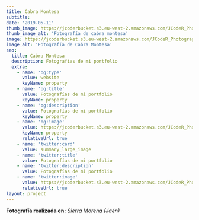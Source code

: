 ```yaml
---
title: Cabra Montesa
subtitle:
date: '2019-05-11'
thumb_image: https://jcoderbucket.s3.eu-west-2.amazonaws.com/JCodeR_Photography/mini-mamifero-4.jpg
thumb_image_alt: 'Fotografía de cabra montesa'
image: https://jcoderbucket.s3.eu-west-2.amazonaws.com/JCodeR_Photography/mini-mamifero-4.jpg
image_alt: 'Fotografía de Cabra Montesa'
seo:
  title: Cabra Montesa
  description: Fotografías de mi portfolio
  extra:
    - name: 'og:type'
      value: website
      keyName: property
    - name: 'og:title'
      value: Fotografías de mi portfolio
      keyName: property
    - name: 'og:description'
      value: Fotografías de mi portfolio
      keyName: property
    - name: 'og:image'
      value: https://jcoderbucket.s3.eu-west-2.amazonaws.com/JCodeR_Photography/mini-mamifero-4.jpg
      keyName: property
      relativeUrl: true
    - name: 'twitter:card'
      value: summary_large_image
    - name: 'twitter:title'
      value: Fotografías de mi portfolio
    - name: 'twitter:description'
      value: Fotografías de mi portfolio
    - name: 'twitter:image'
      value: https://jcoderbucket.s3.eu-west-2.amazonaws.com/JCodeR_Photography/mini-mamifero-4.jpg
      relativeUrl: true
layout: project
---
```


**Fotografía realizada en:**  *Sierra Morena (Jaén)*